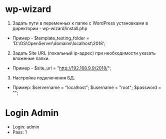 # wp-wizard
1. Задать пути в переменных к папке с WordPress установками в директории - wp-wizard/install.php
- Пример - $template_testing_folder = 'D:\OS\OpenServer\domains\localhost\2018';

2. Задать Site URL (локальный ip-адрес) при необходимости указать вложеные папки.
- Пример - $site_url = "http://192.168.9.9/2018/";

3. Настройка подключения БД.
- Пример:
$servername = "localhost";
$username = "root";
$password = "";

# Login Admin

- Login: admin
- Pass: 1